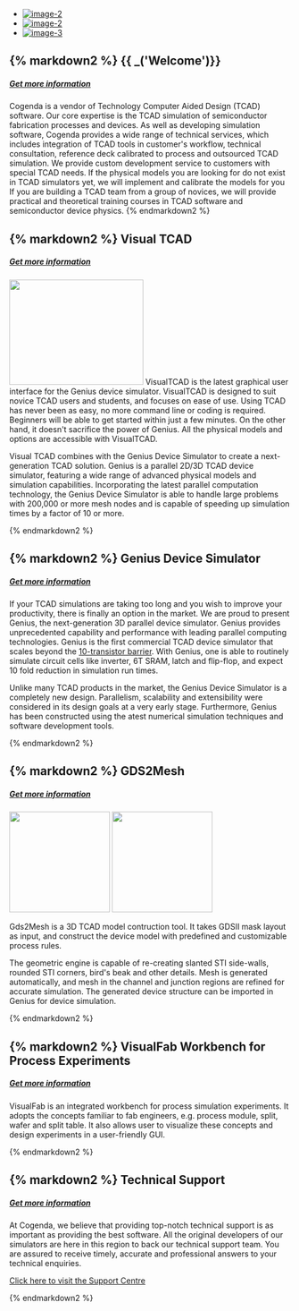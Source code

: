 <ul class="bxslider">
  <li><a href="/"><img src="/static/images/gds2mesh/d_ff_geom.png" title="image-2"/></a></li>
  <li><a href="/"><img src="/static/images/gds2mesh/nand_mesh.png" title="image-2"/></a></li>
  <li><a href="/"/><img src="/static/images/seu_sram/sram_seu.png" title="image-3"/></a></li>
</ul>

<div class="box" >

{% markdown2 %}
{{ _('Welcome')}}
-------
##### [Get more information](/article/corporate)

Cogenda is a vendor of Technology Computer Aided Design (TCAD) software. Our core expertise is the TCAD simulation of semiconductor fabrication processes and devices. As well as developing simulation software, Cogenda provides a wide range of technical services, which includes integration of TCAD tools in customer's workflow, technical consultation, reference deck calibrated to process and outsourced TCAD simulation.
We provide custom development service to customers with special TCAD needs. If the physical models you are looking for do not exist in TCAD simulators yet, we will implement and calibrate the models for you
If you are building a TCAD team from a group of novices, we will provide practical and theoretical training courses in TCAD software and semiconductor device physics.
{% endmarkdown2 %}
</div>

<div class="box" >

{% markdown2 %}
Visual TCAD
-----------
##### [Get more information](/article/products#VTCAD)

<img src="/static/images/vtcad/vtcad_sm.jpg" alt="" width="240" height="188" class="left" />
VisualTCAD is the latest graphical user interface for the Genius device simulator. VisualTCAD is designed to suit novice TCAD users and students, and focuses on ease of use. Using TCAD has never been as easy, no more command line or coding is required. Beginners will be able to get started within just a few minutes. On the other hand, it doesn't sacrifice the power of Genius. All the physical models and options are accessible with VisualTCAD.

Visual TCAD combines with the Genius Device Simulator to create a next-generation TCAD solution. Genius is a parallel 2D/3D TCAD device simulator, featuring a wide range of advanced physical models and simulation capabilities. Incorporating the latest parallel computation technology, the Genius Device Simulator is able to handle large problems with 200,000 or more mesh nodes and is capable of speeding up simulation times by a factor of 10 or more. 

{% endmarkdown2 %}
</div>

<div class="box" >

{% markdown2 %}
Genius Device Simulator
-----------
##### [Get more information](/article/products#Genius)

If your TCAD simulations are taking too long and you wish to improve your productivity, there is finally an option in the market. We are proud to present Genius, the next-generation 3D parallel device simulator. Genius provides unprecedented capability and performance with leading parallel computing technologies. Genius is the first commercial TCAD device simulator that scales beyond the [10-transistor barrier](./TenTransistor). With Genius, one is able to routinely simulate circuit cells like inverter, 6T SRAM, latch and flip-flop, and expect 10 fold reduction in simulation run times.

Unlike many TCAD products in the market, the Genius Device Simulator is a completely new design. Parallelism, scalability and extensibility were considered in its design goals at a very early stage. Furthermore, Genius has been constructed using the atest numerical simulation techniques and software development tools.

{% endmarkdown2 %}
</div>

<div class="box" >

{% markdown2 %}
GDS2Mesh
-----------
##### [Get more information](/article/products#Gds2Mesh)

<img src="/static/images/gds2mesh/nand_mesh_small.jpg" alt="" height="180" class="right" />
<img src="/static/images/gds2mesh/na2_x1_layout_small.jpg" alt="" height="180" class="right" />

Gds2Mesh is a 3D TCAD model contruction tool. It takes GDSII mask layout as input, and construct the device model with predefined and customizable process rules.

The geometric engine is capable of re-creating slanted STI side-walls, rounded STI corners, bird's beak and other details.
Mesh is generated automatically, and mesh in the channel and junction regions are refined for accurate simulation.
The generated device structure can be imported in Genius for device simulation.

{% endmarkdown2 %}
</div>

<div class="box" >

{% markdown2 %}
VisualFab Workbench for Process Experiments
-----------
##### [Get more information](/article/products#VFab)

VisualFab is an integrated workbench for process simulation experiments. It adopts the concepts familiar to fab engineers, e.g. process module, split, wafer and split table.
It also allows user to visualize these concepts and design experiments in a user-friendly GUI.

{% endmarkdown2 %}
</div>

<div class="box" >

{% markdown2 %}
Technical Support
-----------
##### [Get more information](/article/contact)

At Cogenda, we believe that providing top-notch technical support is as important as providing the best software. All the original developers of our simulators are here in this region to back our technical support team. You are assured to receive timely, accurate and professional answers to your technical enquiries.

[Click here to visit the Support Centre](article/support)

{% endmarkdown2 %}
</div>

